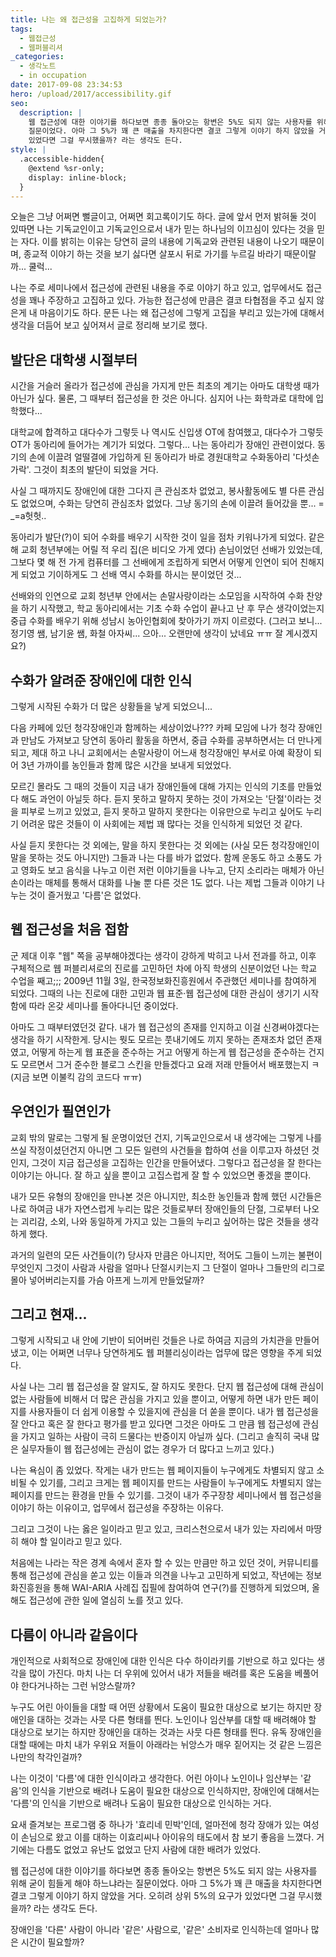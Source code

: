 ```yaml
---
title: 나는 왜 접근성을 고집하게 되었는가?
tags:
  - 웹접근성
  - 웹퍼블리셔
_categories:
  - 생각노트
  - in occupation
date: 2017-09-08 23:34:53
hero: /upload/2017/accessibility.gif
seo:
  description: |
    웹 접근성에 대한 이야기를 하다보면 종종 돌아오는 항변은 5%도 되지 않는 사용자를 위해 굳이 힘들게 해야 하느냐라는
    질문이었다. 아마 그 5%가 꽤 큰 매출을 차지한다면 결코 그렇게 이야기 하지 않았을 거다. 오히려 상위 5%의 요구가
    있었다면 그걸 무시했을까? 라는 생각도 든다.
style: |
  .accessible-hidden{
    @extend %sr-only;
    display: inline-block;
  }
---
```



오늘은 그냥 어쩌면 뻘글이고, 어쩌면 회고록이기도 하다. 글에 앞서 먼저 밝혀둘 것이 있따면 나는 기독교인이고
기독교인으로서 내가 믿는 하나님의 이끄심이 있다는 것을 믿는 자다. 이를 밝히는 이유는 당연히 글의 내용에
기독교와 관련된 내용이 나오기 때문이며, 종교적 이야기 하는 것을 보기 싫다면 살포시 뒤로 가기를 누르길
바라기 때문이랄까... 쿨럭...

나는 주로 세미나에서 접근성에 관련된 내용을 주로 이야기 하고 있고, 업무에서도 접근성을 꽤나 주장하고
고집하고 있다. 가능한 접근성에 만큼은 결코 타협점을 주고 싶지 않은게 내 마음이기도 하다.
문든 나는 왜 접근성에 그렇게 고집을 부리고 있는가에 대해서 생각을 더듬어 보고 싶어져서 글로 정리해
보기로 했다.

## 발단은 대학생 시절부터

시간을 거슬러 올라가 접근성에 관심을 가지게 만든 최초의 계기는 아마도 대학생 때가 아닌가 싶다.
물론, 그 때부터 접근성을 한 것은 아니다. 심지어 나는 화학과로 대학에 입학했다...

대학교에 합격하고 대다수가 그렇듯 나 역시도 신입생 OT에 참여했고, 대다수가 그렇듯 OT가 동아리에 들어가는
계기가 되었다. 그렇다... 나는 동아리가 장애인 관련이었다. 동기의 손에 이끌려 얼떨결에 가입하게 된 동아리가
바로 경원대학교 수화동아리 '다섯손가락'. 그것이 최초의 발단이 되었을 거다.

사실 그 때까지도 장애인에 대한 그다지 큰 관심조차 없었고, 봉사활동에도 별 다른 관심도 없었으며,
수화는 당연히 관심조차 없었다. 그냥 동기의 손에 이끌려 들어갔을 뿐... <span aria-hidden="true">= _=a</span><span class="accessible-hidden">헛헛..</span>

동아리가 발단(?)이 되어 수화를 배우기 시작한 것이 일을 점차 키워나가게 되었다. 같은 해 교회 청년부에는
어릴 적 우리 집(은 비디오 가게 였다) 손님이었던 선배가 있었는데, 그보다 몇 해 전 가게 컴퓨터를 그
선배에게 조립하게 되면서 어떻게 인연이 되어 친해지게 되었고 기이하게도 그 선배 역시 수화를 하시는
분이었던 것...

선배와의 인연으로 교회 청년부 안에서는 손말사랑이라는 소모임을 시작하여 수화 찬양을 하기 시작했고,
학교 동아리에서는 기초 수화 수업이 끝나고 난 후 무슨 생각이었는지 중급 수화를 배우기 위해
성남시 농아인협회에 찾아가기 까지 이르렀다. (그러고 보니... 정기영 쌤, 남기윤 쌤, 화철 아자씨...
으아... 오랜만에 생각이 났네요 ㅠㅠ 잘 계시겠지요?)

## 수화가 알려준 장애인에 대한 인식

그렇게 시작된 수화가 더 많은 상황들을 낳게 되었으니...

다음 카페에 있던 청각장애인과 함께하는 세상이었나??? 카페 모임에 나가 청각 장애인과 만남도 가져보고
당연히 동아리 활동을 하면서, 중급 수화를 공부하면서는 더 만나게 되고, 제대 하고 나니 교회에서는
손말사랑이 어느새 청각장애인 부서로 아예 확장이 되어 3년 가까이를 농인들과 함께 많은 시간을 보내게
되었었다.

모르긴 몰라도 그 때의 것들이 지금 내가 장애인들에 대해 가지는 인식의 기초를 만들었다 해도 과언이
아닐듯 하다. 듣지 못하고 말하지 못하는 것이 가져오는 '단절'이라는 것을 피부로 느끼고 있었고,
듣지 못하고 말하지 못한다는 이유만으로 누리고 싶어도 누리기 어려운 많은 것들이 이 사회에는 제법
꽤 많다는 것을 인식하게 되었던 것 같다.

사실 듣지 못한다는 것 외에는, 말을 하지 못한다는 것 외에는 (사실 모든 청각장애인이 말을 못하는 것도
아니지만)  그들과 나는 다를 바가 없었다. 함께 운동도 하고 소풍도 가고 영화도 보고 음식을 나누고 이런
저런 이야기들을 나누고, 단지 소리라는 매체가 아닌 손이라는 매체를 통해서 대화를 나눌 뿐 다른 것은
1도 없다. 나는 제법 그들과 이야기 나누는 것이 즐거웠고 '다름'은 없었다.

## 웹 접근성을 처음 접함

군 제대 이후 "웹" 쪽을 공부해야겠다는 생각이 강하게 박히고 나서 전과를 하고, 이후 구체적으로 웹
퍼블리셔로의 진로를 고민하던 차에 아직 학생의 신분이었던 나는 학교 수업을 째고;;; 2009년 11월 3일,
한국정보화진흥원에서 주관했던 세미나를 참여하게 되었다. 그때의 나는 진로에 대한 고민과 웹
표준&middot;웹 접근성에 대한 관심이 생기기 시작함에 따라 온갖 세미나를 돌아다니던 중이었다.

아마도 그 때부터였던것 같다. 내가 웹 접근성의 존재를 인지하고 이걸 신경써야겠다는 생각을 하기
시작한게. 당시는 뭣도 모르는 풋내기에도 끼지 못하는 존재조차 없던 존재였고, 어떻게 하는게 웹 표준을
준수하는 거고 어떻게 하는게 웹 접근성을 준수하는 건지도 모르면서 그거 준수한 블로그 스킨을 만들겠다고
요래 저래 만들어서 배포했는지 ㅋ (지금 보면 이불킥 감의 코드다 ㅠㅠ)

## 우연인가 필연인가

교회 밖의 말로는 그렇게 될 운명이었던 건지, 기독교인으로서 내 생각에는 그렇게 나를 쓰실 작정이셨던건지
아니면 그 모든 일련의 사건들을 합하여 선을 이루고자 하셨던 것인지, 그것이 지금 접근성을 고집하는
인간을 만들어냈다. 그렇다고 접근성을 잘 한다는 이야기는 아니다. 잘 하고 싶을 뿐이고 고집스럽게 잘
할 수 있었으면 좋겠을 뿐이다.

내가 모든 유형의 장애인을 만나본 것은 아니지만, 최소한 농인들과 함께 했던 시간들은 나로 하여금
내가 자연스럽게 누리는 많은 것들로부터 장애인들의 단절, 그로부터 나오는 괴리감, 소외, 나와 동일하게
가지고 있는 그들의 누리고 싶어하는 많은 것들을 생각하게 했다.

과거의 일련의 모든 사건들이(?) 당사자 만큼은 아니지만, 적어도 그들이 느끼는 불편이 무엇인지 그것이
사람과 사람을 얼마나 단절시키는지 그 단절이 얼마나 그들만의 리그로 몰아 넣어버리는지를 가슴 아프게
느끼게 만들었달까?

## 그리고 현재...

그렇게 시작되고 내 안에 기반이 되어버린 것들은 나로 하여금 지금의 가치관을 만들어 냈고, 이는 어쩌면
너무나 당연하게도 웹 퍼블리싱이라는 업무에 많은 영향을 주게 되었다.

사실 나는 그리 웹 접근성을 잘 알지도, 잘 하지도 못한다. 단지 웹 접근성에 대해 관심이 없는 사람들에
비해서 더 많은 관심을 가지고 있을 뿐이고, 어떻게 하면 내가 만든 페이지를 사용자들이 더 쉽게 이용할
수 있을지에 관심을 더 쏟을 뿐이다. 내가 웹 접근성을 잘 안다고 혹은 잘 한다고 평가를 받고 있다면
그것은 아마도 그 만큼 웹 접근성에 관심을 가지고 일하는 사람이 극히 드물다는 반증이지 아닐까 싶다.
(그리고 솔직히 국내 많은 실무자들이 웹 접근성에는 관심이 없는 경우가 더 많다고 느끼고 있다.)

나는 욕심이 좀 있었다. 작게는 내가 만드는 웹 페이지들이 누구에게도 차별되지 않고 소비될 수 있기를,
그리고 크게는 웹 페이지를 만드는 사람들이 누구에게도 차별되지 않는 페이지를 만드는 환경을 만들 수
있기를. 그것이 내가 주구장창 세미나에서 웹 접근성을 이야기 하는 이유이고, 업무에서 접근성을 주장하는
이유다.

그리고 그것이 나는 옳은 일이라고 믿고 있고, 크리스천으로서 내가 있는 자리에서 마땅히 해야 할 일이라고
믿고 있다.

처음에는 나라는 작은 경계 속에서 혼자 할 수 있는 만큼만 하고 있던 것이, 커뮤니티를 통해 접근성에
관심을 쏟고 있는 이들과 의견을 나누고 고민하게 되었고, 작년에는 정보화진흥원을 통해 WAI-ARIA 사례집
집필에 참여하여 연구(?)를 진행하게 되었으며, 올해도 접근성에 관한 일에 열심히 노를 젓고 있다.


## 다름이 아니라 같음이다

개인적으로 사회적으로 장애인에 대한 인식은 다수 하이라키를 기반으로 하고 있다는 생각을 많이 가진다.
마치 나는 더 우위에 있어서 내가 저들을 배려를 혹은 도움을 베풀어야 한다거나하는 그런 뉘앙스랄까?

누구도 어린 아이들을 대할 때 어떤 상황에서 도움이 필요한 대상으로 보기는 하지만 장애인을 대하는 것과는
사뭇 다른 형태를 띈다. 노인이나 임산부를 대할 때 배려해야 할 대상으로 보기는 하지만 장애인을 대하는
것과는 사뭇 다른 형태를 띈다. 유독 장애인을 대할 때에는 마치 내가 우위요 저들이 아래라는 뉘앙스가
매우 짙어지는 것 같은 느낌은 나만의 착각인걸까?

나는 이것이 '다름'에 대한 인식이라고 생각한다. 어린 아이나 노인이나 임산부는 '같음'의 인식을 기반으로
배려나 도움이 필요한 대상으로 인식하지만, 장애인에 대해서는 '다름'의 인식을 기반으로 배려나 도움이
필요한 대상으로 인식하는 거다.

요새 즐겨보는 프로그램 중 하나가 '효리네 민박'인데, 얼마전에 청각 장애가 있는 여성이 손님으로 왔고
이를 대하는 이효리씨나 아이유의 태도에서 참 보기 좋음을 느꼈다. 거기에는 다름도 없었고 유난도 없었고
단지 사람에 대한 배려가 있었다.

웹 접근성에 대한 이야기를 하다보면 종종 돌아오는 항변은 5%도 되지 않는 사용자를 위해 굳이 힘들게 해야
하느냐라는 질문이었다. 아마 그 5%가 꽤 큰 매출을 차지한다면 결코 그렇게 이야기 하지 않았을 거다.
오히려 상위 5%의 요구가 있었다면 그걸 무시했을까? 라는 생각도 든다.

장애인을 '다른' 사람이 아니라 '같은' 사람으로, '같은' 소비자로 인식하는데 얼마나 많은 시간이 필요할까?
